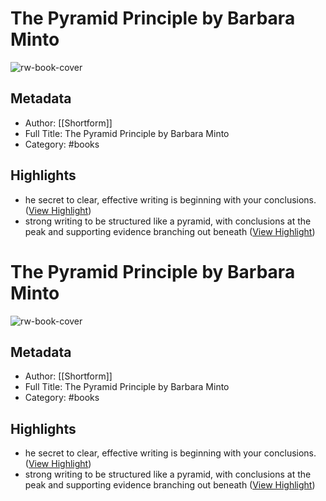 # The Pyramid Principle by Barbara Minto

![rw-book-cover](https://media.shortform.com/covers/png/the-pyramid-principle-cover.png)

## Metadata
- Author: [[Shortform]]
- Full Title: The Pyramid Principle by Barbara Minto
- Category: #books

## Highlights
- he secret to clear, effective writing is beginning with your conclusions. ([View Highlight](https://www.shortform.com/app/highlights/a186d925-f256-4f1a-82e3-510eb84e910d))
- strong writing to be structured like a pyramid, with conclusions at the peak and supporting evidence branching out beneath ([View Highlight](https://www.shortform.com/app/highlights/a724f832-bf03-4d18-a289-e8f9170f6982))
# The Pyramid Principle by Barbara Minto

![rw-book-cover](https://media.shortform.com/covers/png/the-pyramid-principle-cover.png)

## Metadata
- Author: [[Shortform]]
- Full Title: The Pyramid Principle by Barbara Minto
- Category: #books

## Highlights
- he secret to clear, effective writing is beginning with your conclusions. ([View Highlight](https://www.shortform.com/app/highlights/a186d925-f256-4f1a-82e3-510eb84e910d))
- strong writing to be structured like a pyramid, with conclusions at the peak and supporting evidence branching out beneath ([View Highlight](https://www.shortform.com/app/highlights/a724f832-bf03-4d18-a289-e8f9170f6982))
